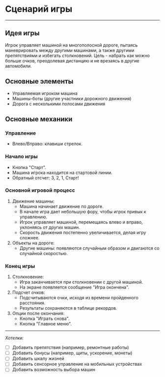 # Сценарий игры

---

## Идея игры 

Игрок управляет машиной на многополосной дороге, пытаясь маневрировать между другими машинами, а также другими препятствиями и избегать столкновений. Цель - набрать как можно больше очков, преодолевая дистанцию и не врезаясь в другие автомобили. 

## Основные элементы 
 - Управляемая игроком машина 
 - Машины-боты (другие участники дорожного движения) 
 - Дорога с несколькими полосами движения

## Основные механики 

 ### Управление
  - Влево/Вправо: клавиши стрелок. 

 ### Начало игры
   - Кнопка "Старт".
   - Машина игрока находится на стартовой линии. 
   - Обратный отсчет: 3, 2, 1, Старт! 
 
 ### Основной игровой процесс 
  1. Движение машины: 
     - Машина начинает движение по дороге.
     - В начале игра дает небольшую фору, чтобы игрок привык к управлению. 
     - Игрок управляет машиной, перемещаясь влево и вправо, уклоняясь от других машин. 
     - Скорость движения постепенно увеличивается, делая игру сложнее. 
  2. Объекты на дороге: 
     - Другие машины: появляются случайным образом и двигаются со случайной скоростью.

  ### Конец игры 
   1. Столкновение: 
      - Игра заканчивается при столкновении с другой машиной. 
      - На экране появляется сообщение "Игра окончена". 
   2. Подсчет очков: 
      - Подсчитываются очки, исходя из времени пройденного расстояния. 
      - Результаты сохраняются в таблице рекордов.
   3. Опции после окончания: 
      - Кнопка "Играть снова". 
      - Кнопка "Главное меню".
 
---
   
  _Хотелки:_
  - [ ] Добавить препятствия (например, ремонтные работы)
  - [ ] Добавить бонусы (например, щиты, ускорение, монеты)
  - [ ] Добавить шкалу жизней
  - [ ] Добавить сенсорное управление на мобильных устройствах
  - [ ] Добавить возможность выбора машин